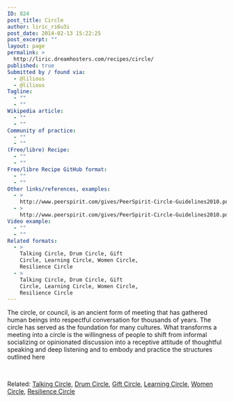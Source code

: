 ```yaml
---
ID: 824
post_title: Circle
author: liric_ri6u3i
post_date: 2014-02-13 15:22:25
post_excerpt: ""
layout: page
permalink: >
  http://liric.dreamhosters.com/recipes/circle/
published: true
Submitted by / found via:
  - @lilious
  - @lilious
Tagline:
  - ""
  - ""
Wikipedia article:
  - ""
  - ""
Community of practice:
  - ""
  - ""
(Free/libre) Recipe:
  - ""
  - ""
Free/libre Recipe GitHub format:
  - ""
  - ""
Other links/references, examples:
  - >
    http://www.peerspirit.com/gives/PeerSpirit-Circle-Guidelines2010.pdf
  - >
    http://www.peerspirit.com/gives/PeerSpirit-Circle-Guidelines2010.pdf
Video example:
  - ""
  - ""
Related formats:
  - >
    Talking Circle, Drum Circle, Gift
    Circle, Learning Circle, Women Circle,
    Resilience Circle
  - >
    Talking Circle, Drum Circle, Gift
    Circle, Learning Circle, Women Circle,
    Resilience Circle
---
```

The circle, or council, is an ancient form of meeting that has gathered human beings into respectful conversation for thousands of years. The circle has served as the foundation for many cultures.
What transforms a meeting into a circle is the willingness of people to shift from informal socializing or opinionated discussion into a receptive attitude of thoughtful speaking and deep listening and to embody and practice the structures
outlined here

&nbsp;

Related: <a title="Talking Circle" href="http://www.co-creative-recipes.cc/recipes/talking-circle/">Talking Circle</a>, <a title="Drum Circle" href="http://www.co-creative-recipes.cc/recipes/drum-circle/">Drum Circle</a>, <a title="Gift Circle" href="http://www.co-creative-recipes.cc/recipes/gift-circle/">Gift Circle</a>, <a title="Learn Circle" href="http://www.co-creative-recipes.cc/recipes/learn-circle/">Learning Circle</a>, <a title="Women Circles Meetings" href="http://www.co-creative-recipes.cc/recipes/women-circles-meetings/">Women Circle</a>, <a title="Resilience circles" href="http://www.co-creative-recipes.cc/recipes/resilience-circles/">Resilience Circle</a>